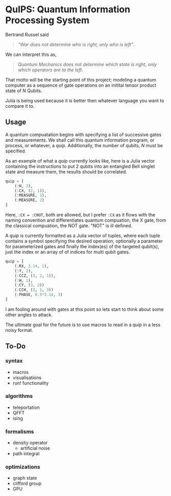 # QuIPS: Quantum Information Processing System

Bertrand Russel said

>*"War does not determine who is right, only who is left"*.

We can interpret this as, 

>*Quantum Mechanics does not determine which state is right, only which operators are to the left*.

That motto will be the starting point of this project; modeling a quantum computer as a sequence of gate operations on an initital tensor product state of *N* Qubits.

Julia is being used because it is better then whatever language you want to compare it to. 

## Usage

A quantum compuatation begins with specifying a list of successive gates and measurements.  We shall call this quantum information program, or process, or whatever, a *quip*. Additionally, the number of qubits, *N* must be specified. 

As an example of what a *quip* currently looks like, here is a Julia vector containing the instructions to put 2 qubits into an entangled Bell singlet state and measure them, the results should be correlated.

```julia
quip = [
    (:H, 2),
    (:CX, (2, 1)),
    (:MEASURE, 1),
    (:MEASURE, 2)
]
```

Here, `:CX = :CNOT`, both are allowed, but I prefer `:CX` as it flows with the naming convention and differentiates quantum compuation, the X gate, from the classical compuation, the NOT gate. "NOT" is ill defined.

A *quip* is currently formatted as a Julia vector of tuples, where each tuple contains a symbol specifying the desired operation, optionally a parameter for parameterized gates and finally the index(es) of the targeted qubit(s), just the index or an array of of indices for multi qubit gates.

```julia
quip = [
    (:RX, 3.14, 1),
    (:Y, 2),
    (:CCZ, (3, 2, 1)),
    (:H, 1),
    (:CY, (3, 2))
    (:CCH, (2, 1, 3))
    (:PHASE, 0.5*3.14, 3)
]
```

I am fooling around with gates at this point so lets start to think about some other angles to attack.

The ultimate goal for the future is to use macros to read in a quip in a less noisy format.

## To-Do

### syntax
* macros
* visualisations
* run! functionality

### algorithms 
* teleportation
* QFFT
* ising

### formalisms
* density operator
  * artificial noise
* path integral
  
### optimizations
* graph state
* clifford group
* GPU



